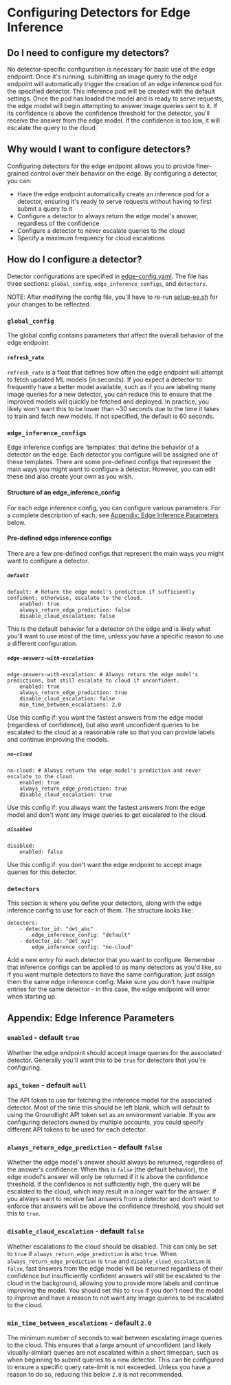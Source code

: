 # Configuring Detectors for Edge Inference

## Do I need to configure my detectors?

No detector-specific configuration is necessary for basic use of the edge endpoint. Once it's running, submitting an image query to the edge endpoint will automatically trigger the creation of an edge inference pod for the specified detector. This inference pod will be created with the default settings. Once the pod has loaded the model and is ready to serve requests, the edge model will begin attempting to answer image queries sent to it. If its confidence is above the confidence threshold for the detector, you'll receive the answer from the edge model. If the confidence is too low, it will escalate the query to the cloud. 

## Why would I want to configure detectors?

Configuring detectors for the edge endpoint allows you to provide finer-grained control over their behavior on the edge. By configuring a detector, you can:
* Have the edge endpoint automatically create an inference pod for a detector, ensuring it's ready to serve requests without having to first submit a query to it
* Configure a detector to always return the edge model's answer, regardless of the confidence
* Configure a detector to never escalate queries to the cloud
* Specify a maximum frequency for cloud escalations

## How do I configure a detector?

Detector configurations are specified in [edge-config.yaml](configs/edge-config.yaml). The file has three sections: `global_config`, `edge_inference_configs`, and `detectors`. 

NOTE: After modifying the config file, you'll have to re-run [setup-ee.sh](deploy/bin/setup-ee.sh) for your changes to be reflected.

### `global_config`

The global config contains parameters that affect the overall behavior of the edge endpoint. 

#### `refresh_rate`

`refresh_rate` is a float that defines how often the edge endpoint will attempt to fetch updated ML models (in seconds). If you expect a detector to frequently have a better model available, such as if you are labeling many image queries for a new detector, you can reduce this to ensure that the improved models will quickly be fetched and deployed. In practice, you likely won't want this to be lower than ~30 seconds due to the time it takes to train and fetch new models. If not specified, the default is 60 seconds.

### `edge_inference_configs`

Edge inference configs are 'templates' that define the behavior of a detector on the edge. Each detector you configure will be assigned one of these templates. There are some pre-defined configs that represent the main ways you might want to configure a detector. However, you can edit these and also create your own as you wish.

#### Structure of an edge_inference_config

For each edge inference config, you can configure various parameters. For a complete description of each, see [Appendix: Edge Inference Parameters](#appendix-edge-inference-parameters) below.

#### Pre-defined edge inference configs

There are a few pre-defined configs that represent the main ways you might want to configure a detector. 

##### `default`
```
default: # Return the edge model's prediction if sufficiently confident; otherwise, escalate to the cloud.
    enabled: true
    always_return_edge_prediction: false
    disable_cloud_escalation: false
```
This is the default behavior for a detector on the edge and is likely what you'll want to use most of the time, unless you have a specific reason to use a different configuration.

##### `edge-answers-with-escalation`
```
edge-answers-with-escalation: # Always return the edge model's predictions, but still escalate to cloud if unconfident.
    enabled: true
    always_return_edge_prediction: true
    disable_cloud_escalation: false
    min_time_between_escalations: 2.0
```
Use this config if: you want the fastest answers from the edge model (regardless of confidence), but also want unconfident queries to be escalated to the cloud at a reasonable rate so that you can provide labels and continue improving the models.

##### `no-cloud`
```
no-cloud: # Always return the edge model's prediction and never escalate to the cloud.
    enabled: true
    always_return_edge_prediction: true
    disable_cloud_escalation: true
```
Use this config if: you always want the fastest answers from the edge model and don't want any image queries to get escalated to the cloud.

##### `disabled`
```
disabled:
    enabled: false
```
Use this config if: you don't want the edge endpoint to accept image queries for this detector.

### `detectors`

This section is where you define your detectors, along with the edge inference config to use for each of them. The structure looks like:
```
detectors:
    - detector_id: "det_abc"
        edge_inference_config: "default"
    - detector_id: "det_xyz"
        edge_inference_config: "no-cloud"
```
Add a new entry for each detector that you want to configure. Remember that inference configs can be applied to as many detectors as you'd like, so if you want multiple detectors to have the same configuration, just assign them the same edge inference config. Make sure you don't have multiple entries for the same detector - in this case, the edge endpoint will error when starting up.

## Appendix: Edge Inference Parameters

### `enabled` - default `true`
Whether the edge endpoint should accept image queries for the associated detector. Generally you'll want this to be `true` for detectors that you're configuring.

### `api_token` - default `null`
The API token to use for fetching the inference model for the associated detector. Most of the time this should be left blank, which will default to using the Groundlight API token set as an environment variable. If you are configuring detectors owned by multiple accounts, you could specify different API tokens to be used for each detector.  

### `always_return_edge_prediction` - default `false`
Whether the edge model's answer should always be returned, regardless of the answer's confidence. When this is `false` (the default behavior), the edge model's answer will only be returned if it is above the confidence threshold. If the confidence is not sufficiently high, the query will be escalated to the cloud, which may result in a longer wait for the answer. If you always want to receive fast answers from a detector and don't want to enforce that answers will be above the confidence threshold, you should set this to `true`. 

### `disable_cloud_escalation` - default `false`
Whether escalations to the cloud should be disabled. This can only be set to `true` if `always_return_edge_prediction` is also `true`. When `always_return_edge_prediction` is `true` and `disable_cloud_escalation` is `false`, fast answers from the edge model will be returned regardless of their confidence but insufficiently confident answers will still be escalated to the cloud in the background, allowing you to provide more labels and continue improving the model. You should set this to `true` if you don't need the model to improve and have a reason to not want any image queries to be escalated to the cloud.

### `min_time_between_escalations` - default `2.0`
The minimum number of seconds to wait between escalating image queries to the cloud. This ensures that a large amount of unconfident (and likely visually-similar) queries are not escalated within a short timespan, such as when beginning to submit queries to a new detector. This can be configured to ensure a specific query rate-limit is not exceeded. Unless you have a reason to do so, reducing this below `2.0` is not recommended. 